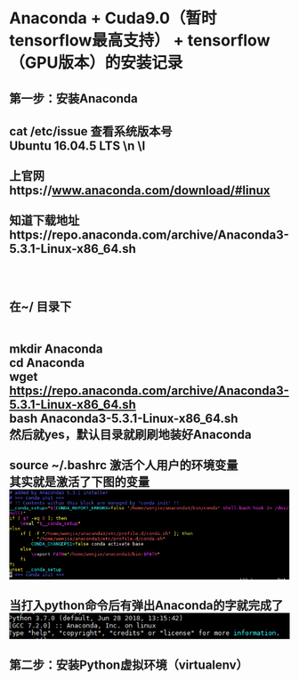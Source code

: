 Anaconda + Cuda9.0（暂时tensorflow最高支持） + tensorflow（GPU版本）的安装记录
======
第一步：安装Anaconda
----
cat /etc/issue 查看系统版本号<br>
Ubuntu 16.04.5 LTS \n \l<br>
<br>
上官网https://www.anaconda.com/download/#linux <br>
<br>
知道下载地址https://repo.anaconda.com/archive/Anaconda3-5.3.1-Linux-x86_64.sh<br>
<br>
<br>
<br>
在~/ 目录下<br>
<br>
<br>
    mkdir Anaconda<br>
    cd Anaconda<br>
    wget https://repo.anaconda.com/archive/Anaconda3-5.3.1-Linux-x86_64.sh<br>
    bash Anaconda3-5.3.1-Linux-x86_64.sh<br>
然后就yes，默认目录就刷刷地装好Anaconda<br>
<br>
source ~/.bashrc 激活个人用户的环境变量<br>
其实就是激活了下图的变量<br>
![](https://github.com/thejhacker/Artificial-Intelligence/raw/master/Image/001.PNG)
<br>
<br>
当打入python命令后有弹出Anaconda的字就完成了
![](https://github.com/thejhacker/Artificial-Intelligence/raw/master/Image/002.PNG)
<br>
<br>
第二步：安装Python虚拟环境（virtualenv）
----


